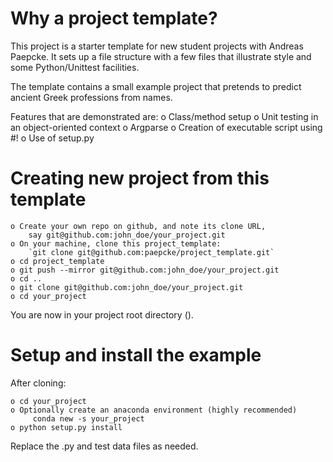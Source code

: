 # Why a project template?

This project is a starter template for new student
projects with Andreas Paepcke. It sets up a file 
structure with a few files that illustrate style
and some Python/Unittest facilities.

The template contains a small example project that
pretends to predict ancient Greek professions from 
names.

Features that are demonstrated are:
    o Class/method setup
    o Unit testing in an object-oriented context
    o Argparse
    o Creation of executable script using #!
    o Use of setup.py

# Creating new project from this template

    o Create your own repo on github, and note its clone URL,
        say git@github.com:john_doe/your_project.git
    o On your machine, clone this project_template:
        `git clone git@github.com:paepcke/project_template.git`
    o cd project_template
    o git push --mirror git@github.com:john_doe/your_project.git
    o cd ..
    o git clone git@github.com:john_doe/your_project.git
    o cd your_project

You are now in your project root directory (<proj-root>). 
    
# Setup and install the example

After cloning:
    
    o cd your_project
    o Optionally create an anaconda environment (highly recommended)
         conda new -s your_project
    o python setup.py install
  

Replace the .py and test data files as needed.
